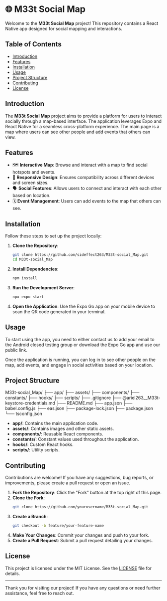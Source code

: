 # 🌐 M33t Social Map

Welcome to the **M33t Social Map** project! This repository contains a React Native app designed for social mapping and interactions.

## Table of Contents
- [Introduction](#introduction)
- [Features](#features)
- [Installation](#installation)
- [Usage](#usage)
- [Project Structure](#project-structure)
- [Contributing](#contributing)
- [License](#license)

## Introduction
The **M33t Social Map** project aims to provide a platform for users to interact socially through a map-based interface. The application leverages Expo and React Native for a seamless cross-platform experience. The main page is a map where users can see other people and add events that others can view.

## Features
- 🗺️ **Interactive Map**: Browse and interact with a map to find social hotspots and events.
- 📱 **Responsive Design**: Ensures compatibility across different devices and screen sizes.
- 🗣️ **Social Features**: Allows users to connect and interact with each other based on location.
- 🗓️ **Event Management**: Users can add events to the map that others can see.

## Installation
Follow these steps to set up the project locally:

1. **Clone the Repository**:
    ```bash
    git clone https://github.com/sideffect263/M33t-social_Map.git
    cd M33t-social_Map
    ```

2. **Install Dependencies**:
    ```bash
    npm install
    ```

3. **Run the Development Server**:
    ```bash
    npx expo start
    ```

4. **Open the Application**:
    Use the Expo Go app on your mobile device to scan the QR code generated in your terminal.

## Usage
To start using the app, you need to either contact us to add your email to the Android closed testing group or download the Expo Go app and use our public link.

Once the application is running, you can log in to see other people on the map, add events, and engage in social activities based on your location.

## Project Structure


M33t-social_Map/
├── app/
├── assets/
├── components/
├── constants/
├── hooks/
├── scripts/
├── .gitignore
├── @ariel263__M33t-keystore-credentials.md
├── README.md
├── app.json
├── babel.config.js
├── eas.json
├── package-lock.json
├── package.json
└── tsconfig.json


- **app/**: Contains the main application code.
- **assets/**: Contains images and other static assets.
- **components/**: Reusable React components.
- **constants/**: Constant values used throughout the application.
- **hooks/**: Custom React hooks.
- **scripts/**: Utility scripts.

## Contributing
Contributions are welcome! If you have any suggestions, bug reports, or improvements, please create a pull request or open an issue.

1. **Fork the Repository**: Click the "Fork" button at the top right of this page.
2. **Clone the Fork**: 
    ```bash
    git clone https://github.com/yourusername/M33t-social_Map.git
    ```
3. **Create a Branch**:
    ```bash
    git checkout -b feature/your-feature-name
    ```
4. **Make Your Changes**: Commit your changes and push to your fork.
5. **Create a Pull Request**: Submit a pull request detailing your changes.

## License
This project is licensed under the MIT License. See the [LICENSE](LICENSE) file for details.

---

Thank you for visiting our project! If you have any questions or need further assistance, feel free to reach out.

